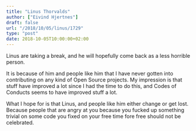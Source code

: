 ```yaml
---
title: "Linus Thorvalds"
author: ["Eivind Hjertnes"]
draft: false
url: "/2018/10/05/linus/1729"
type: "post"
date: 2018-10-05T10:00:00+02:00
---
```


Linus are taking a break, and he will hopefully come back as a less
horrible person.

It is because of him and people like him that I have never gotten into
contributing on any kind of Open Source projects. My impression is that
stuff have improved a lot since I had the time to do this, and Codes of
Conducts seems to have improved stuff a lot.

What I hope for is that Linus, and people like him either change or get
lost. Because people that are angry at you because you fucked up
something trivial on some code you fixed on your free time fore free
should not be celebrated.

